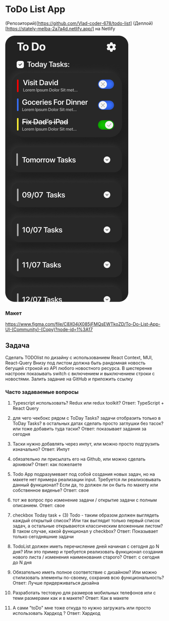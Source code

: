 # ToDo List App

(Репозиторий)[https://github.com/Vlad-coder-678/todo-list]
(Деплой)[https://stately-melba-2a7a4d.netlify.app/] на Netlify

![app view](https://github.com/Vlad-coder-678/todo-list/blob/main/public/ToDo_List_App_View.jpg)

### Макет

https://www.figma.com/file/C8X04jX085jFMQsEWTkoZD/To-Do-List-App-UI-(Community)-(Copy)?node-id=1%3A17

## Задача

Сделать TODOlist по дизайну с использованием React Context, MUI, React-Query
Внизу под листом должна быть рандомная новость бегущей строкой из API любого новостного ресурса.
В шестеренке настроек показывать switch с включением и выключением строки с новостями.
Залить задание на GitHub и приложить ссылку

### Часто задаваемые вопросы

1. Typescript использовать? Redux или redux toolkit?
Ответ: TypeScript + React Query

2. для чего чекбокс рядом с ToDay Tasks? задачи отобразить только в ToDay Tasks? в остальных датах сделать просто заглушки без тасок? или тоже добавить туда таски?
Ответ: показывает задания за сегодня

3. Таски нужно добавлять через инпут, или можно просто подгрузить изначально?
Ответ: Инпут

4. обязательно ли присылать его на Github, или можно сделать архивом?
Ответ: как пожелаете

5. Todo App подразумевает под собой создания новых задач, но на макете нет примера реализации input. Требуется ли реализовывать данный функционал? Если да, то должен ли он быть по макету или собственное виденье?
Ответ: свое

6. тот же вопрос про изменение задачи / открытие задачи с полным описанием.
Ответ: свое

7. checkbox Today task + (3) Todo - таким образом должен выглядеть каждый открытый список? Или так выглядит только первый список задач, а остальные открываются классическим вложенным листом? В таком случае, какой функционал у checkbox?
Ответ: Показывает только сегодняшние задачи

8. TodoList должен иметь перечисление дней начиная с сегодня до N дня? Или это пример и требуется реализовать функционал создания нового листа / изменения наименования старого?
Ответ: с сегодня до N дня

9. Обязательно иметь полное соответствие с дизайном? Или можно стилизовать элементы по-своему, сохранив всю функциональность?
Ответ: Лучше придерживаться дизайна

10. Разработать тестовую для размеров мобильных телефонов или с теми размерами как и в макете?
Ответ: Как в макете

11. А сами "toDo" мне тоже откуда то нужно загружать или просто использовать Хардкод ?
Ответ: Хардкод
